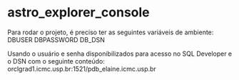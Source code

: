 # astro_explorer_console

Para rodar o projeto, é preciso ter as seguintes variáveis de ambiente:
DBUSER
DBPASSWORD
DB_DSN

Usando o usuário e senha disponibilizados para acesso no SQL Developer e o DSN com o seguinte conteúdo: orclgrad1.icmc.usp.br:1521/pdb_elaine.icmc.usp.br
